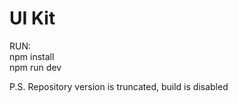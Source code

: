 # UI Kit


RUN:  
npm install  
npm run dev  

P.S. Repository version is truncated, build is disabled
